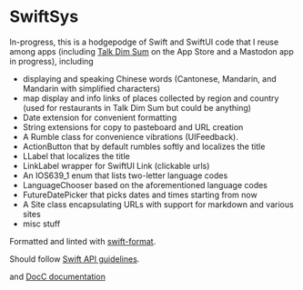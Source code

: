 # SwiftSys

In-progress, this is a hodgepodge of Swift and SwiftUI code that I reuse among apps (including [Talk Dim Sum](http://talkdimsum.com/) on the App Store and a Mastodon app in progress), including

- displaying and speaking Chinese words (Cantonese, Mandarin, and Mandarin with simplified characters)
- map display and info links of places collected by region and country (used for restaurants in Talk Dim Sum but could be anything)
- Date extension for convenient formatting
- String extensions for copy to pasteboard and URL creation
- A Rumble class for convenience vibrations (UIFeedback).
- ActionButton that by default rumbles softly and localizes the title
- LLabel that localizes the title
- LinkLabel wrapper for SwiftUI Link (clickable urls)
- An IOS639_1 enum that lists two-letter language codes
- LanguageChooser based on the aforementioned language codes
- FutureDatePicker that picks dates and times starting from now
- A Site class encapsulating URLs with support for markdown and various sites
- misc stuff

Formatted and linted with [swift-format](https://github.com/apple/swift-format).

Should follow [Swift API guidelines](https://www.swift.org/documentation/api-design-guidelines/).

and [DocC documentation](https://www.swift.org/documentation/docc/writing-symbol-documentation-in-your-source-files)

